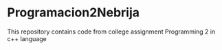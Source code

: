 # Programacion2Nebrija
This repository contains code from college assignment Programming 2 in c++ language

